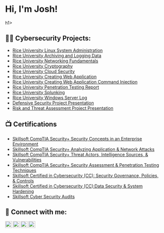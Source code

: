 <h1>Hi, I'm Josh! </h1>h1>

<h2>👨‍💻 Cybersecurity Projects:</h2>

  - [Rice University Linux System Administration](https://docs.google.com/document/d/1A5hjVEdRQOWkVlwlwIj-kmGhouJhYDPUIiwnbFpk1QU/edit#heading=h.q9jfs4nt6f59)
  - [Rice University Archiving and Logging Data](https://docs.google.com/document/d/1fzaQJGtPDUk6SXoAj3iOGdgDQQWZgjzxkMbkxkMOeqU/edit)
  - [Rice University Networking Fundamentals](https://docs.google.com/document/d/1wWSt1D54N3PncUl45cJsfQuLWIopodGGbE4Kf3s4K3Y/edit#heading=h.iy92r6pjnc62)
  - [Rice University Cryptography](https://docs.google.com/document/d/1tZ2z_ElwrHsGUWXTuY0wGYb353j3ZVH5cVqHeEjqCI4/edit)
  - [Rice University Cloud Security](https://drive.google.com/file/d/1wp77MEvuHF_i8xCbv3ZR0_y5qhS0cXXy/view)
  - [Rice University Creating Web Application](https://docs.google.com/document/d/1wrtPC88-hbLl69sWLp8VHLU-G3JA2BnQuWtfyxjPdaw/edit)
  - [Rice University Creating Web Application Command Injection](https://onedrive.live.com/edit?id=EB4EFCEAA289F594!361&resid=EB4EFCEAA289F594!361&ithint=file%2Cdocx&redeem=aHR0cHM6Ly8xZHJ2Lm1zL3cvcyFBcFQxaWFMcV9FN3JnbW1DVTZ1d1dmYXVNZl93P2U9SXhTQWZE&migratedtospo=true&wdo=2&cid=eb4efceaa289f594)
  - [Rice University Penetration Testing Report](https://docs.google.com/document/d/1C4GZ0WJxOrdqyIJd8tU3IFf9BnJ9GOAwQA3ghM22Wjs/edit)
  - [Rice University Splunking](https://docs.google.com/document/d/127X03eByHfl3sT_0FzrjEPIMclwXi-8B1b6YHxcmSoc/edit)
  - [Rice University Windows Server Log](https://docs.google.com/document/d/18AaNRMRYTJ2KxC86ld1tTYhtDtIGMN9JU3lF0jrUv1Q/edit)
  - [Defensive Security Project Presentation](https://docs.google.com/presentation/d/1zLndIzRfHYzCuGQKfumW4HMOyzgTUjk4usmI5C6K_CI/edit#slide=id.g630a814dc5_0_53)
  - [Risk and Threat Assessment Project Presentation](https://docs.google.com/presentation/d/1SMNUkA-6yB_r9KTDyBddXPmTExxvefOC0YfES1--hGA/edit#slide=id.p)


<h2>📺 Certifications</h2>

- [Skillsoft CompTIA Security+ Security Concepts in an Enterprise Environment](https://skillsoft.digitalbadges.skillsoft.com/1bf3302f-7642-4695-978b-e09ddfadabb7#gs.8pg7gy)
- [Skillsoft CompTIA Security+ Analyzing Application & Network Attacks](https://skillsoft.digitalbadges.skillsoft.com/b72f139e-a542-48a9-b609-aa1dca243094#gs.8pgc37)
- [Skillsoft CompTIA Security+ Threat Actors, Intelligence Sources, & Vulnerabilities](https://skillsoft.digitalbadges.skillsoft.com/22504f0c-9f08-49b0-9fcf-8d648bfbbf79#gs.8pggt1)
- [Skillsoft CompTIA Security+ Security Assessment & Penetration Testing Techniques](https://skillsoft.digitalbadges.skillsoft.com/80e7b2d5-3833-4a73-ac90-7c6ef3cdf876#gs.8pgjbm)
- [Skillsoft Certified in Cybersecurity (CC): Security Governance, Policies, & Controls](https://skillsoft.digitalbadges.skillsoft.com/1ed3b743-0176-4977-a477-93ee7b296d40#gs.8pgl79)
- [Skillsoft Certified in Cybersecurity (CC):Data Security & System Hardening](https://skillsoft.digitalbadges.skillsoft.com/0201364b-c323-4431-81a1-755bc2cee05a#gs.8pgnin)
- [Skillsoft Cyber Security Audits](https://skillsoft.digitalbadges.skillsoft.com/472c949a-2853-4a4a-b408-134d839ef81e#gs.8pgp8g)

<h2> 🤳 Connect with me:</h2>

[<img align="left" alt="JoshMadakor | YouTube" width="22px" src="https://cdn.jsdelivr.net/npm/simple-icons@v3/icons/youtube.svg" />][youtube]
[<img align="left" alt="JoshMadakor | Twitter" width="22px" src="https://cdn.jsdelivr.net/npm/simple-icons@v3/icons/twitter.svg" />][twitter]
[<img align="left" alt="JoshMadakor | LinkedIn" width="22px" src="https://cdn.jsdelivr.net/npm/simple-icons@v3/icons/linkedin.svg" />][linkedin]
[<img align="left" alt="JoshMadakor | Instagram" width="22px" src="https://cdn.jsdelivr.net/npm/simple-icons@v3/icons/instagram.svg" />][instagram]

[twitter]: https://twitter.com/joshmadakor
[youtube]: https://www.youtube.com/c/joshmadakor
[instagram]: https://www.instagram.com/joshmadakor/
[linkedin]: https://linkedin.com/in/joshmadakor

<!--
**joshmadakor1/joshmadakor1** is a ✨ _special_ ✨ repository because its `README.md` (this file) appears on your GitHub profile.

Here are some ideas to get you started:

- 🔭 I’m currently working on ...
- 🌱 I’m currently learning ...
- 👯 I’m looking to collaborate on ...
- 🤔 I’m looking for help with ...
- 💬 Ask me about ...
- 📫 How to reach me: ...
- 😄 Pronouns: ...
- ⚡ Fun fact: ...
-->
